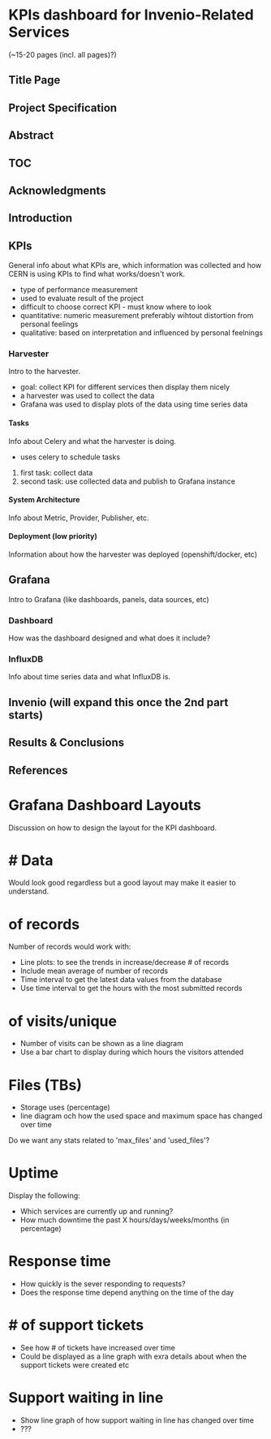 # KPIs dashboard for Invenio-Related Services

(~15-20 pages (incl. all pages)?)

## Title Page

## Project Specification
## Abstract

## TOC

## Acknowledgments
## Introduction

## KPIs

General info about what KPIs are, which information was collected and how CERN
is using KPIs to find what works/doesn't work.

* type of performance measurement
* used to evaluate result of the project
* difficult to choose correct KPI - must know where to look
* quantitative: numeric measurement preferably wihtout distortion from personal feelings
* qualitative: based on interpretation and influenced by personal feelnings

### Harvester

Intro to the harvester.

* goal: collect KPI for different services then display them nicely
* a harvester was used to collect the data
* Grafana was used to display plots of the data using time series data

#### Tasks

Info about Celery and what the harvester is doing.

* uses celery to schedule tasks
1. first task: collect data
2. second task: use collected data and publish to Grafana instance

#### System Architecture

Info about Metric, Provider, Publisher, etc.

#### Deployment (low priority)

Information about how the harvester was deployed (openshift/docker, etc)

## Grafana

Intro to Grafana (like dashboards, panels, data sources, etc)

### Dashboard

How was the dashboard designed and what does it include?

### InfluxDB

Info about time series data and what InfluxDB is.

## Invenio (will expand this once the 2nd part starts)

## Results & Conclusions
## References


# Grafana Dashboard Layouts

Discussion on how to design the layout for the KPI dashboard.

# # Data

Would look good regardless but a good layout may make it easier to understand.

# of records

Number of records would work with:

* Line plots: to see the trends in increase/decrease # of records
* Include mean average of number of records
* Time interval to get the latest data values from the database
* Use time interval to get the hours with the most submitted records

# of visits/unique

* Number of visits can be shown as a line diagram
* Use a bar chart to display during which hours the visitors attended

# Files (TBs)

* Storage uses (percentage)
* line diagram och how the used space and maximum space has changed over time

Do we want any stats related to 'max_files' and 'used_files'?

# Uptime

Display the following:
* Which services are currently up and running?
* How much downtime the past X hours/days/weeks/months (in percentage)

# Response time

* How quickly is the sever responding to requests?
* Does the response time depend anything on the time of the day

# # of support tickets

* See how # of tickets have increased over time
* Could be displayed as a line graph with exra details about when the support
tickets were created etc

# Support waiting in line

* Show line graph of how support waiting in line has changed over time
* ???
